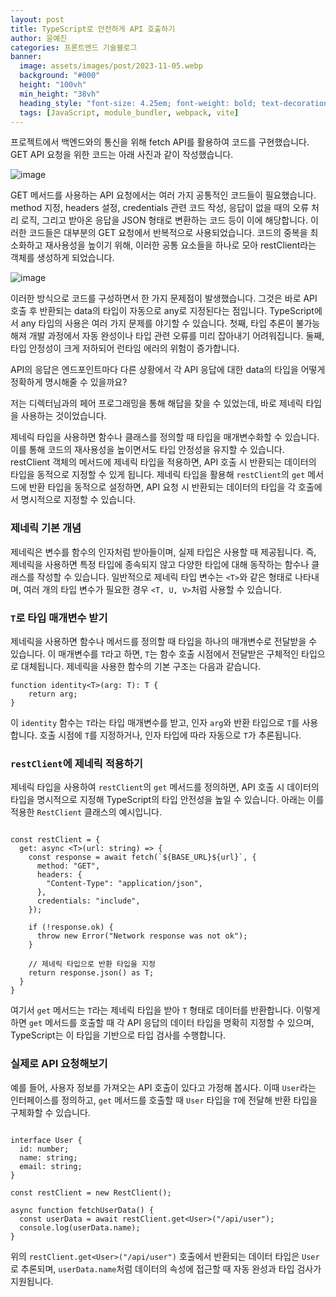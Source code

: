 ```yaml
---
layout: post  
title: TypeScript로 안전하게 API 호출하기
author: 윤예진
categories: 프론트엔드 기술블로그
banner:
  image: assets/images/post/2023-11-05.webp
  background: "#000"
  height: "100vh"
  min_height: "38vh"
  heading_style: "font-size: 4.25em; font-weight: bold; text-decoration: underline"
  tags: [JavaScript, module_bundler, webpack, vite]
---
```


프로젝트에서 백엔드와의 통신을 위해 fetch API를 활용하여 코드를 구현했습니다. GET API 요청을 위한 코드는 아래 사진과 같이 작성했습니다.

![image](https://github.com/user-attachments/assets/e91d379a-0c1c-4852-b957-adf8dc8fd368)

GET 메서드를 사용하는 API 요청에서는 여러 가지 공통적인 코드들이 필요했습니다. method 지정, headers 설정, credentials 관련 코드 작성, 응답이 없을 때의 오류 처리 로직, 그리고 받아온 응답을 JSON 형태로 변환하는 코드 등이 이에 해당합니다. 이러한 코드들은 대부분의 GET 요청에서 반복적으로 사용되었습니다. 코드의 중복을 최소화하고 재사용성을 높이기 위해, 이러한 공통 요소들을 하나로 모아 restClient라는 객체를 생성하게 되었습니다. 

![image](https://github.com/user-attachments/assets/440958ef-0a9b-4d12-b6a8-f8c29722d21e)

이러한 방식으로 코드를 구성하면서 한 가지 문제점이 발생했습니다. 그것은 바로 API 호출 후 반환되는 data의 타입이 자동으로 any로 지정된다는 점입니다. TypeScript에서 any 타입의 사용은 여러 가지 문제를 야기할 수 있습니다. 첫째, 타입 추론이 불가능해져 개발 과정에서 자동 완성이나 타입 관련 오류를 미리 잡아내기 어려워집니다. 둘째, 타입 안정성이 크게 저하되어 런타임 에러의 위험이 증가합니다. 

API의 응답은 엔드포인트마다 다른 상황에서 각 API 응답에 대한 data의 타입을 어떻게 정확하게 명시해줄 수 있을까요? 

저는 디렉터님과의 페어 프로그래밍을 통해 해답을 찾을 수 있었는데, 바로 제네릭 타입을 사용하는 것이었습니다. 

제네릭 타입을 사용하면 함수나 클래스를 정의할 때 타입을 매개변수화할 수 있습니다. 이를 통해 코드의 재사용성을 높이면서도 타입 안정성을 유지할 수 있습니다. restClient 객체의 메서드에 제네릭 타입을 적용하면, API 호출 시 반환되는 데이터의 타입을 동적으로 지정할 수 있게 됩니다. 제네릭 타입을 활용해 `restClient`의 `get` 메서드에 반환 타입을 동적으로 설정하면, API 요청 시 반환되는 데이터의 타입을 각 호출에서 명시적으로 지정할 수 있습니다.

### 제네릭 기본 개념

제네릭은 변수를 함수의 인자처럼 받아들이며, 실제 타입은 사용할 때 제공됩니다. 즉, 제네릭을 사용하면 특정 타입에 종속되지 않고 다양한 타입에 대해 동작하는 함수나 클래스를 작성할 수 있습니다. 일반적으로 제네릭 타입 변수는 `<T>`와 같은 형태로 나타내며, 여러 개의 타입 변수가 필요한 경우 `<T, U, V>`처럼 사용할 수 있습니다.

### `T`로 타입 매개변수 받기

제네릭을 사용하면 함수나 메서드를 정의할 때 타입을 하나의 매개변수로 전달받을 수 있습니다. 이 매개변수를 `T`라고 하면, `T`는 함수 호출 시점에서 전달받은 구체적인 타입으로 대체됩니다. 제네릭을 사용한 함수의 기본 구조는 다음과 같습니다.

```tsx
function identity<T>(arg: T): T {
    return arg;
}
```

이 `identity` 함수는 `T`라는 타입 매개변수를 받고, 인자 `arg`와 반환 타입으로 `T`를 사용합니다. 호출 시점에 `T`를 지정하거나, 인자 타입에 따라 자동으로 `T`가 추론됩니다.

### `restClient`에 제네릭 적용하기

제네릭 타입을 사용하여 `restClient`의 `get` 메서드를 정의하면, API 호출 시 데이터의 타입을 명시적으로 지정해 TypeScript의 타입 안전성을 높일 수 있습니다. 아래는 이를 적용한 `RestClient` 클래스의 예시입니다.

```tsx

const restClient = {
  get: async <T>(url: string) => {
    const response = await fetch(`${BASE_URL}${url}`, {
      method: "GET",
      headers: {
        "Content-Type": "application/json",
      },
      credentials: "include",
    });

    if (!response.ok) {
      throw new Error("Network response was not ok");
    }

    // 제네릭 타입으로 반환 타입을 지정
    return response.json() as T;
  }
}

```

여기서 `get` 메서드는 `T`라는 제네릭 타입을 받아 `T` 형태로 데이터를 반환합니다. 이렇게 하면 `get` 메서드를 호출할 때 각 API 응답의 데이터 타입을 명확히 지정할 수 있으며, TypeScript는 이 타입을 기반으로 타입 검사를 수행합니다.

### 실제로 API 요청해보기

예를 들어, 사용자 정보를 가져오는 API 호출이 있다고 가정해 봅시다. 이때 `User`라는 인터페이스를 정의하고, `get` 메서드를 호출할 때 `User` 타입을 `T`에 전달해 반환 타입을 구체화할 수 있습니다.

```tsx

interface User {
  id: number;
  name: string;
  email: string;
}

const restClient = new RestClient();

async function fetchUserData() {
  const userData = await restClient.get<User>("/api/user");
  console.log(userData.name); 
}

```

위의 `restClient.get<User>("/api/user")` 호출에서 반환되는 데이터 타입은 `User`로 추론되며, `userData.name`처럼 데이터의 속성에 접근할 때 자동 완성과 타입 검사가 지원됩니다.
